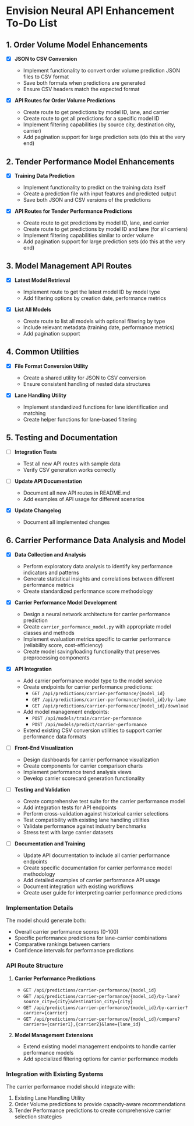 # Envision Neural API Enhancement To-Do List

## 1. Order Volume Model Enhancements

- [x] **JSON to CSV Conversion**
   - Implement functionality to convert order volume prediction JSON files to CSV format
   - Save both formats when predictions are generated
   - Ensure CSV headers match the expected format

- [x] **API Routes for Order Volume Predictions**
   - Create route to get predictions by model ID, lane, and carrier
   - Create route to get all predictions for a specific model ID
   - Implement filtering capabilities (by source city, destination city, carrier)
   - Add pagination support for large prediction sets (do this at the very end)

## 2. Tender Performance Model Enhancements

- [x] **Training Data Prediction**
   - Implement functionality to predict on the training data itself
   - Create a prediction file with input features and predicted output
   - Save both JSON and CSV versions of the predictions

- [x] **API Routes for Tender Performance Predictions**
   - Create route to get predictions by model ID, lane, and carrier
   - Create route to get predictions by model ID and lane (for all carriers)
   - Implement filtering capabilities similar to order volume
   - Add pagination support for large prediction sets (do this at the very end)

## 3. Model Management API Routes

- [x] **Latest Model Retrieval**
   - Implement route to get the latest model ID by model type
   - Add filtering options by creation date, performance metrics

- [x] **List All Models**
   - Create route to list all models with optional filtering by type
   - Include relevant metadata (training date, performance metrics)
   - Add pagination support

## 4. Common Utilities

- [x] **File Format Conversion Utility**
   - Create a shared utility for JSON to CSV conversion
   - Ensure consistent handling of nested data structures

- [x] **Lane Handling Utility**
   - Implement standardized functions for lane identification and matching
   - Create helper functions for lane-based filtering

## 5. Testing and Documentation

- [ ] **Integration Tests**
   - Test all new API routes with sample data
   - Verify CSV generation works correctly

- [ ] **Update API Documentation**
   - Document all new API routes in README.md
   - Add examples of API usage for different scenarios

- [x] **Update Changelog**
   - Document all implemented changes

## 6. Carrier Performance Data Analysis and Model

- [x] **Data Collection and Analysis**
   - Perform exploratory data analysis to identify key performance indicators and patterns
   - Generate statistical insights and correlations between different performance metrics
   - Create standardized performance score methodology

- [x] **Carrier Performance Model Development**
   - Design a neural network architecture for carrier performance prediction
   - Create `carrier_performance_model.py` with appropriate model classes and methods
   - Implement evaluation metrics specific to carrier performance (reliability score, cost-efficiency)
   - Create model saving/loading functionality that preserves preprocessing components

- [x] **API Integration**
   - Add carrier performance model type to the model service
   - Create endpoints for carrier performance predictions:
     - `GET /api/predictions/carrier-performance/{model_id}`
     - `GET /api/predictions/carrier-performance/{model_id}/by-lane`
     - `GET /api/predictions/carrier-performance/{model_id}/download`
   - Add model management endpoints:
     - `POST /api/models/train/carrier-performance`
     - `POST /api/models/predict/carrier-performance`
   - Extend existing CSV conversion utilities to support carrier performance data formats

- [ ] **Front-End Visualization**
   - Design dashboards for carrier performance visualization
   - Create components for carrier comparison charts
   - Implement performance trend analysis views
   - Develop carrier scorecard generation functionality

- [ ] **Testing and Validation**
   - Create comprehensive test suite for the carrier performance model
   - Add integration tests for API endpoints
   - Perform cross-validation against historical carrier selections
   - Test compatibility with existing lane handling utilities
   - Validate performance against industry benchmarks
   - Stress test with large carrier datasets

- [ ] **Documentation and Training**
   - Update API documentation to include all carrier performance endpoints
   - Create specific documentation for carrier performance model methodology
   - Add detailed examples of carrier performance API usage
   - Document integration with existing workflows
   - Create user guide for interpreting carrier performance predictions

### Implementation Details

The model should generate both:
- Overall carrier performance scores (0-100)
- Specific performance predictions for lane-carrier combinations
- Comparative rankings between carriers
- Confidence intervals for performance predictions

### API Route Structure

1. **Carrier Performance Predictions**
   - `GET /api/predictions/carrier-performance/{model_id}`
   - `GET /api/predictions/carrier-performance/{model_id}/by-lane?source_city={city}&destination_city={city}`
   - `GET /api/predictions/carrier-performance/{model_id}/by-carrier?carrier={carrier}`
   - `GET /api/predictions/carrier-performance/{model_id}/compare?carriers={carrier1},{carrier2}&lane={lane_id}`

2. **Model Management Extensions**
   - Extend existing model management endpoints to handle carrier performance models
   - Add specialized filtering options for carrier performance models

### Integration with Existing Systems

The carrier performance model should integrate with:
1. Existing Lane Handling Utility
2. Order Volume predictions to provide capacity-aware recommendations
3. Tender Performance predictions to create comprehensive carrier selection strategies